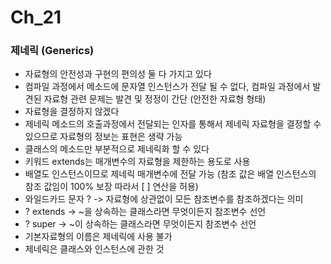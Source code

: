 # Ch_21
### 제네릭 (Generics)
* 자료형의 안전성과 구현의 편의성 둘 다 가지고 있다
* 컴파일 과정에서 메소드에 문자열 인스턴스가 전달 될 수 없다, 컴파일 과정에서 발견된 자료형 관련 문제는 발견 및 정정이 간단 (안전한 자료형 형태)
* 자료형을 결정하지 않겠다
* 제네릭 메소드의 호출과정에서 전달되는 인자를 통해서 제네릭 자료형을 결정할 수 있으므로 자료형의 정보는 표현은 생략 가능
* 클래스의 메소드만 부분적으로 제네릭화 할 수 있다
* 키워드 extends는 매개변수의 자료형을 제한하는 용도로 사용
* 배열도 인스턴스이므로 제네릭 매개변수에 전달 가능 (참조 값은 배열 인스턴스의 참조 값임이 100% 보장 따라서 [ ] 연산을 허용)
* 와일드카드 문자 ? ->  자료형에 상관없이 모든 참조변수를 참조하겠다는 의미 
* ? extends -> ~을 상속하는 클래스라면 무엇이든지 참조변수 선언
* ? super -> ~이 상속하는 클래스라면 무엇이든지 참조변수 선언 
* 기본자료형의 이름은 제네릭에 사용 불가
* 제네릭은 클래스와 인스턴스에 관한 것